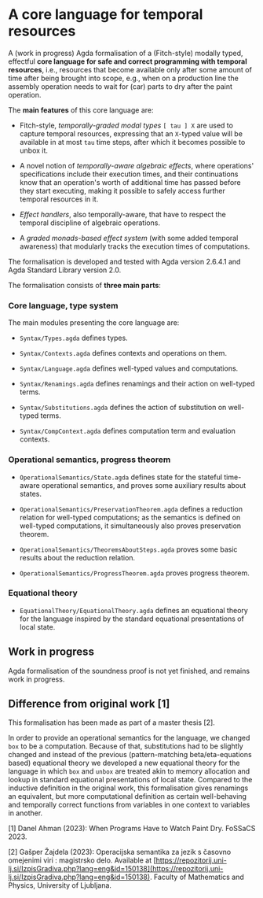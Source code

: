 # A core language for temporal resources

A (work in progress) Agda formalisation of a (Fitch-style) modally typed,
effectful **core language for safe and correct programming with temporal
resources**, i.e., resources that become available only after some amount of
time after being brought into scope, e.g., when on a production line the
assembly operation needs to wait for (car) parts to dry after the paint
operation.

The **main features** of this core language are:

- Fitch-style, _temporally-graded modal types_ `[ tau ] X` are used to capture
  temporal resources, expressing that an `X`-typed value will be available in at
  most `tau` time steps, after which it becomes possible to unbox it.

- A novel notion of _temporally-aware algebraic effects_, where operations'
  specifications include their execution times, and their continuations know
  that an operation's worth of additional time has passed before they start
  executing, making it possible to safely access further temporal resources in
  it.

- _Effect handlers_, also temporally-aware, that have to respect the temporal
  discipline of algebraic operations.

- A _graded monads-based effect system_ (with some added temporal awareness)
  that modularly tracks the execution times of computations.

The formalisation is developed and tested with Agda version 2.6.4.1 and Agda
Standard Library version 2.0.

The formalisation consists of **three main parts**:

### Core language, type system

The main modules presenting the core language are:

- `Syntax/Types.agda` defines types.

- `Syntax/Contexts.agda` defines contexts and operations on them.

- `Syntax/Language.agda` defines well-typed values and computations.

- `Syntax/Renamings.agda` defines renamings and their action on well-typed
  terms.

- `Syntax/Substitutions.agda` defines the action of substitution on well-typed
  terms.

- `Syntax/CompContext.agda` defines computation term and evaluation contexts.

### Operational semantics, progress theorem

- `OperationalSemantics/State.agda` defines state for the stateful time-aware
  operational semantics, and proves some auxiliary results about states.

- `OperationalSemantics/PreservationTheorem.agda` defines a reduction relation
  for well-typed computations; as the semantics is defined on well-typed
  computations, it simultaneously also proves preservation theorem.

- `OperationalSemantics/TheoremsAboutSteps.agda` proves some basic results
  about the reduction relation.

- `OperationalSemantics/ProgressTheorem.agda` proves progress theorem.

### Equational theory

- `EquationalTheory/EquationalTheory.agda` defines an equational theory for the
  language inspired by the standard equational presentations of local state.

## Work in progress

Agda formalisation of the soundness proof is not yet finished, and remains work
in progress.

## Difference from original work [1]

This formalisation has been made as part of a master thesis [2]. 

In order to provide an operational semantics for the language, we changed `box`
to be a computation. Because of that, substitutions had to be slightly changed
and instead of the previous (pattern-matching beta/eta-equations based)
equational theory we developed a new equational theory for the language in which
`box` and `unbox` are treated akin to memory allocation and lookup in standard
equational presentations of local state. Compared to the inductive definition in
the original work, this formalisation gives renamings an equivalent, but more
computational definition as certain well-behaving and temporally correct
functions from variables in one context to variables in another.

[1] Danel Ahman (2023): When Programs Have to Watch Paint Dry. FoSSaCS 2023.

[2] Gašper Žajdela (2023): Operacijska semantika za jezik s časovno omejenimi
    viri : magistrsko delo. Available at
    [https://repozitorij.uni-lj.si/IzpisGradiva.php?lang=eng&id=150138](https://repozitorij.uni-lj.si/IzpisGradiva.php?lang=eng&id=150138).
    Faculty of Mathematics and Physics, University of Ljubljana.
